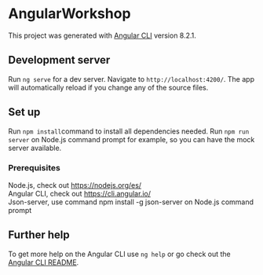 # AngularWorkshop

This project was generated with [Angular CLI](https://github.com/angular/angular-cli) version 8.2.1.

## Development server

Run `ng serve` for a dev server. Navigate to `http://localhost:4200/`. The app will automatically reload if you change any of the source files.

## Set up

Run `npm install`command to install all dependencies needed. 
Run `npm run server` on Node.js command prompt for example, so you can have the mock server available.

### Prerequisites

Node.js, check out https://nodejs.org/es/ <br/>
Angular CLI, check out https://cli.angular.io/ <br/>
Json-server, use command npm install -g json-server on Node.js command prompt <br/>

## Further help

To get more help on the Angular CLI use `ng help` or go check out the [Angular CLI README](https://github.com/angular/angular-cli/blob/master/README.md).
